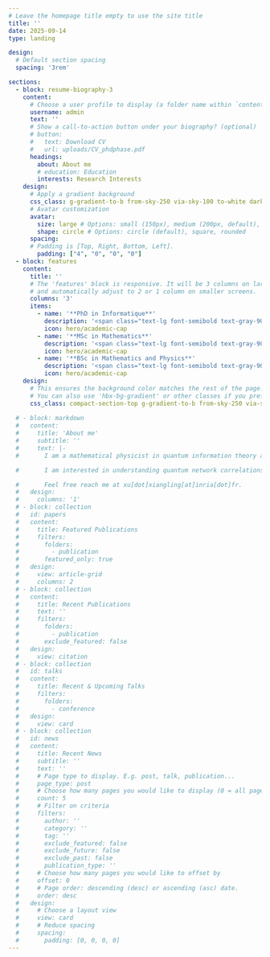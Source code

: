 ```yaml
---
# Leave the homepage title empty to use the site title
title: ''
date: 2025-09-14
type: landing

design:
  # Default section spacing
  spacing: '3rem'

sections:
  - block: resume-biography-3
    content:
      # Choose a user profile to display (a folder name within `content/authors/`)
      username: admin
      text: ''
      # Show a call-to-action button under your biography? (optional)
      # button:
      #   text: Download CV
      #   url: uploads/CV_phdphase.pdf
      headings:
        about: About me
        # education: Education
        interests: Research Interests
    design:
      # Apply a gradient background
      css_class: g-gradient-to-b from-sky-250 via-sky-100 to-white dark:from-slate-800 dark:via-sky-900 dark:to-slate-950  # hbx-bg-gradient
      # Avatar customization
      avatar:
        size: large # Options: small (150px), medium (200px, default), large (320px), xl (400px), xxl (500px)
        shape: circle # Options: circle (default), square, rounded
      spacing:
      # Padding is [Top, Right, Bottom, Left].
        padding: ["4", "0", "0", "0"]
  - block: features
    content:
      title: ''
      # The 'features' block is responsive. It will be 3 columns on large screens,
      # and automatically adjust to 2 or 1 column on smaller screens.
      columns: '3'
      items:
        - name: '**PhD in Informatique**'
          description: '<span class="text-lg font-semibold text-gray-900 dark:text-white">Inria Paris-Saclay<br>& Institut Polytechnique de Paris</span><br>France • 2023–Present'
          icon: hero/academic-cap
        - name: '**MSc in Mathematics**'
          description: '<span class="text-lg font-semibold text-gray-900 dark:text-white">ETH Zürich</span><br>Switzerland • 2020–2023'
          icon: hero/academic-cap
        - name: '**BSc in Mathematics and Physics**'
          description: '<span class="text-lg font-semibold text-gray-900 dark:text-white">University of Toronto</span><br>Canada • 2016–2020'
          icon: hero/academic-cap
    design:
      # This ensures the background color matches the rest of the page.
      # You can also use 'hbx-bg-gradient' or other classes if you prefer.
      css_class: compact-section-top g-gradient-to-b from-sky-250 via-sky-100 to-white dark:from-slate-800 dark:via-sky-900 dark:to-slate-950
  
  # - block: markdown
  #   content:
  #     title: 'About me'
  #     subtitle: ''
  #     text: |-
  #       I am a mathematical physicist in quantum information theory and quantum foundations. 

  #       I am interested in understanding quantum network correlations, many-body physics, and cryptography, by applying tools including the theory of operator algebras and noncommutative polynomial optimization. I joined the team PhiQus at Inria Paris-Saclay as a PhD student since October 2023. 

  #       Feel free reach me at xu[dot]xiangling[at]inria[dot]fr.
  #   design:
  #     columns: '1'
  # - block: collection
  #   id: papers
  #   content:
  #     title: Featured Publications
  #     filters:
  #       folders:
  #         - publication
  #       featured_only: true
  #   design:
  #     view: article-grid
  #     columns: 2
  # - block: collection
  #   content:
  #     title: Recent Publications
  #     text: ''
  #     filters:
  #       folders:
  #         - publication
  #       exclude_featured: false
  #   design:
  #     view: citation
  # - block: collection
  #   id: talks
  #   content:
  #     title: Recent & Upcoming Talks
  #     filters:
  #       folders:
  #         - conference
  #   design:
  #     view: card
  # - block: collection
  #   id: news
  #   content:
  #     title: Recent News
  #     subtitle: ''
  #     text: ''
  #     # Page type to display. E.g. post, talk, publication...
  #     page_type: post
  #     # Choose how many pages you would like to display (0 = all pages)
  #     count: 5
  #     # Filter on criteria
  #     filters:
  #       author: ''
  #       category: ''
  #       tag: ''
  #       exclude_featured: false
  #       exclude_future: false
  #       exclude_past: false
  #       publication_type: ''
  #     # Choose how many pages you would like to offset by
  #     offset: 0
  #     # Page order: descending (desc) or ascending (asc) date.
  #     order: desc
  #   design:
  #     # Choose a layout view
  #     view: card
  #     # Reduce spacing
  #     spacing:
  #       padding: [0, 0, 0, 0]
---
```

